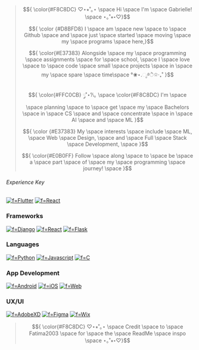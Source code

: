 
> $${ \color{#F8C8DC} ♡⋆⭒˚｡⋆ \space Hi \space I'm \space Gabrielle! \space ⋆｡˚⭒⋆♡}$$
>
> $${ \color {#D8BFD8} I \space am \space new \space to \space Github \space and \space just \space started \space moving \space my \space programs \space here,}$$
>
> $${ \color{#E37383} Alongside \space my \space programming \space assignments \space for \space school, \space I \space love \space to \space code \space small \space projects \space in \space my \space spare \space time\space °❀⋆.ೃ࿔ੈ✩‧₊˚   }$$
> 
> $${ \color{#FFC0CB}  ༘˚⋆𐙚｡ \space \color{#F8C8DC} I'm \space \space planning \space to \space get \space my \space Bachelors \space in \space CS \space and \space concentrate \space in \space AI \space and \space ML }$$
>
> $${ \color {#E37383} My \space interests \space include \space ML, \space Web \space Design, \space and \space Full \space Stack \space Development, \space   }$$
> 
> $${ \color{#E0B0FF} Follow \space along \space to \space be \space a \space part \space of \space my \space programming \space journey! \space }$$

###### Experience Key
[![f=Flutter](https://img.shields.io/badge/★★★☆☆-FF69B4?style=for-the-badge)](https://github.com/gesutherland)
[![f=React](https://img.shields.io/badge/★★★☆☆-FFA9D4?style=for-the-badge)](https://github.com/gesutherland)


### Frameworks
[![f=Django](https://img.shields.io/badge/django-FF69B4?style=for-the-badge&logo=django)](https://github.com/gesutherland)
[![f=React](https://img.shields.io/badge/react-FFA9D4?style=for-the-badge&logo=react)](https://github.com/gesutherland)
[![f=Flask](https://img.shields.io/badge/flask-FFA9D4?style=for-the-badge&logo=flask)](https://github.com/gesutherland)

### Languages
[![f=Python](https://img.shields.io/badge/python-FF69B4?style=for-the-badge&logo=python)](https://github.com/gesutherland)
[![f=Javascript](https://img.shields.io/badge/javascript-FFA9D4?style=for-the-badge&logo=javascript)](https://github.com/gesutherland)
[![f=C](https://img.shields.io/badge/c-FF69B4?style=for-the-badge&logo=c)](https://github.com/gesutherland)

### App Development
[![f=Android](https://img.shields.io/badge/android-FF69B4?style=for-the-badge&logo=android)](https://github.com/gesutherland)
[![f=iOS](https://img.shields.io/badge/ios-FF69B4?style=for-the-badge&logo=ios)](https://github.com/gesutherland)
[![f=Web](https://img.shields.io/badge/web-FF69B4?style=for-the-badge&logo=internetcomputer)](https://github.com/gesutherland)


### UX/UI
[![f=AdobeXD](https://img.shields.io/badge/adobexd-FFA9D4?style=for-the-badge&logo=adobexd)](https://github.com/gesutherland)
[![f=Figma](https://img.shields.io/badge/figma-FF69B4?style=for-the-badge&logo=figma)](https://github.com/gesutherland)
[![f=Wix](https://img.shields.io/badge/wix-FFA9D4?style=for-the-badge&logo=wix)](https://github.com/gesutherland)


> $${ \color{#F8C8DC} ♡⋆⭒˚｡⋆ \space Credit \space to \space Fatima2003 \space for \space the \space ReadMe \space inspo \space ⋆｡˚⭒⋆♡}$$
